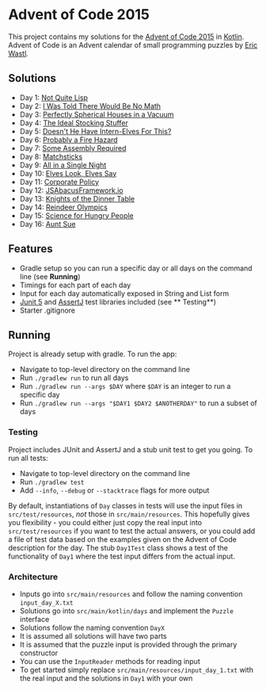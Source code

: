 # Advent of Code 2015

This project contains my solutions for the [Advent of Code 2015](https://adventofcode.com/2015)
in [Kotlin](https://kotlinlang.org/). Advent of Code is an Advent calendar of small programming puzzles
by [Eric Wastl](http://was.tl/).

## Solutions

- Day 1: [Not Quite Lisp](https://adventofcode.com/2015/day/1)
- Day 2: [I Was Told There Would Be No Math](https://adventofcode.com/2015/day/2)
- Day 3: [Perfectly Spherical Houses in a Vacuum](https://adventofcode.com/2015/day/3)
- Day 4: [The Ideal Stocking Stuffer](https://adventofcode.com/2015/day/4)
- Day 5: [Doesn't He Have Intern-Elves For This?](https://adventofcode.com/2015/day/5)
- Day 6: [Probably a Fire Hazard](https://adventofcode.com/2015/day/6)
- Day 7: [Some Assembly Required](https://adventofcode.com/2015/day/7)
- Day 8: [Matchsticks](https://adventofcode.com/2015/day/8)
- Day 9: [All in a Single Night](https://adventofcode.com/2015/day/9)
- Day 10: [Elves Look, Elves Say](https://adventofcode.com/2015/day/10)
- Day 11: [Corporate Policy](https://adventofcode.com/2015/day/11)
- Day 12: [JSAbacusFramework.io](https://adventofcode.com/2015/day/12)
- Day 13: [Knights of the Dinner Table](https://adventofcode.com/2015/day/13)
- Day 14: [Reindeer Olympics](https://adventofcode.com/2015/day/14)
- Day 15: [Science for Hungry People](https://adventofcode.com/2015/day/15)
- Day 16: [Aunt Sue](https://adventofcode.com/2015/day/16)

## Features

* Gradle setup so you can run a specific day or all days on the command line (see **Running**)
* Timings for each part of each day
* Input for each day automatically exposed in String and List form
* [Junit 5](https://junit.org/junit5/) and [AssertJ](https://assertj.github.io/doc/) test libraries included (see **
  Testing**)
* Starter .gitignore

## Running

Project is already setup with gradle. To run the app:

* Navigate to top-level directory on the command line
* Run `./gradlew run` to run all days
* Run `./gradlew run --args $DAY` where `$DAY` is an integer to run a specific day
* Run `./gradlew run --args "$DAY1 $DAY2 $ANOTHERDAY"` to run a subset of days

### Testing

Project includes JUnit and AssertJ and a stub unit test to get you going. To run all tests:

* Navigate to top-level directory on the command line
* Run `./gradlew test`
* Add `--info`, `--debug` or `--stacktrace` flags for more output

By default, instantiations of `Day` classes in tests will use the input files in `src/test/resources`, _not_ those
in `src/main/resources`. This hopefully gives you flexibility - you could either just copy the real input
into `src/test/resources` if you want to test the actual answers, or you could add a file of test data based on the
examples given on the Advent of Code description for the day. The stub `Day1Test` class shows a test of the
functionality of `Day1` where the test input differs from the actual input.

### Architecture

* Inputs go into `src/main/resources` and follow the naming convention `input_day_X.txt`
* Solutions go into `src/main/kotlin/days` and implement the `Puzzle` interface
* Solutions follow the naming convention `DayX`
* It is assumed all solutions will have two parts
* It is assumed that the puzzle input is provided through the primary constructor
* You can use the `InputReader` methods for reading input
* To get started simply replace `src/main/resources/input_day_1.txt` with the real input and the solutions in `Day1` with your own